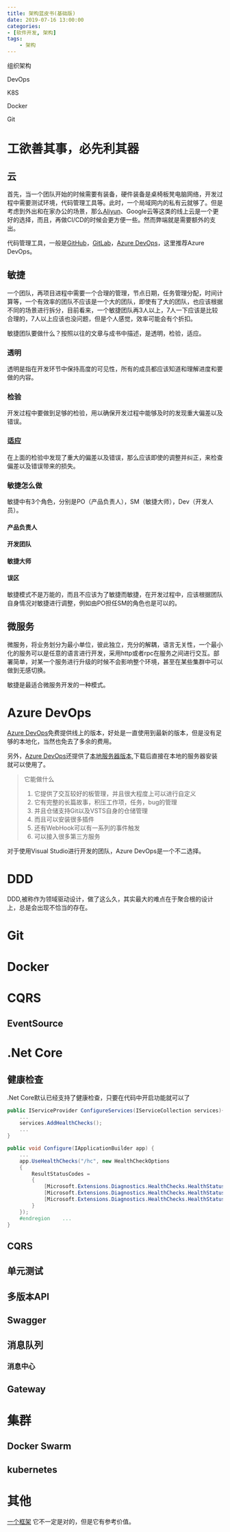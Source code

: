 ```yaml
---
title: 架构蓝皮书(基础版)
date: 2019-07-16 13:00:00
categories:
- [软件开发, 架构]
tags:
    - 架构
---
```


组织架构

DevOps

K8S

Docker

Git












# 工欲善其事，必先利其器

## 云

首先，当一个团队开始的时候需要有装备，硬件装备是桌椅板凳电脑网络，开发过程中需要测试环境，代码管理工具等。此时，一个局域网内的私有云就够了。但是考虑到外出和在家办公的场景，那么[Aliyun](https://www.aliyun.com/)、Google云等这类的线上云是一个更好的选择，而且，再做CI/CD的时候会更方便一些。然而弊端就是需要额外的支出。

代码管理工具，一般是[GitHub](https://github.com/)，[GitLab](https://about.gitlab.com/)，[Azure DevOps](https://azure.microsoft.com/zh-cn/services/devops/)，这里推荐Azure DevOps。

## 敏捷

一个团队，再项目进程中需要一个合理的管理，节点日期，任务管理分配，时间计算等，一个有效率的团队不应该是一个大的团队，即使有了大的团队，也应该根据不同的场景进行拆分，目前看来，一个敏捷团队再3人以上，7人一下应该是比较合理的，7人以上应该也没问题，但是个人感觉，效率可能会有个折扣。

敏捷团队要做什么？按照以往的文章与成书中描述，是透明，检验，适应。

### 透明

透明是指在开发环节中保持高度的可见性，所有的成员都应该知道和理解进度和要做的内容。

### 检验

开发过程中要做到足够的检验，用以确保开发过程中能够及时的发现重大偏差以及错误。

### 适应

在上面的检验中发现了重大的偏差以及错误，那么应该即使的调整并纠正，来检查偏差以及错误带来的损失。

### 敏捷怎么做

敏捷中有3个角色，分别是PO（产品负责人），SM（敏捷大师），Dev（开发人员）。

#### 产品负责人

#### 开发团队

#### 敏捷大师

#### 误区

敏捷模式不是万能的，而且不应该为了敏捷而敏捷，在开发过程中，应该根据团队自身情况对敏捷进行调整，例如由PO担任SM的角色也是可以的。

## 微服务

微服务，将业务划分为最小单位，彼此独立，充分的解耦，语言无关性，一个最小化的服务可以是任意的语言进行开发，采用http或者rpc在服务之间进行交互。部署简单，对某一个服务进行升级的时候不会影响整个环境，甚至在某些集群中可以做到无感切换。

敏捷是最适合微服务开发的一种模式。

# Azure DevOps

[Azure DevOps](https://azure.microsoft.com/zh-cn/services/devops/)免费提供线上的版本，好处是一直使用到最新的版本，但是没有足够的本地化，当然也免去了多余的费用。

另外，[Azure DevOps](https://azure.microsoft.com/zh-cn/services/devops/)还提供了[本地服务器版本](https://go.microsoft.com/fwlink/?LinkId=2041267&clcid=0x804),下载后直接在本地的服务器安装就可以使用了。

> 它能做什么
> 1. 它提供了交互较好的板管理，并且很大程度上可以进行自定义
> 1. 它有完整的长篇故事，积压工作项，任务，bug的管理
> 1. 并且仓储支持Git以及VSTS自身的仓储管理
> 1. 而且可以安装很多插件
> 1. 还有WebHook可以有一系列的事件触发
> 1. 可以接入很多第三方服务

对于使用Visual Studio进行开发的团队，Azure DevOps是一个不二选择。

# DDD

DDD,被称作为领域驱动设计，做了这么久，其实最大的难点在于聚合根的设计上，总是会出现不恰当的存在。

# Git

# Docker

# CQRS

## EventSource

# .Net Core

## 健康检查

.Net Core默认已经支持了健康检查，只要在代码中开启功能就可以了

```csharp
public IServiceProvider ConfigureServices(IServiceCollection services){
    ...
    services.AddHealthChecks();
    ...
}

public void Configure(IApplicationBuilder app) {
    ...
    app.UseHealthChecks("/hc", new HealthCheckOptions
    {
        ResultStatusCodes =
        {
            [Microsoft.Extensions.Diagnostics.HealthChecks.HealthStatus.Healthy] = StatusCodes.Status200OK,
            [Microsoft.Extensions.Diagnostics.HealthChecks.HealthStatus.Degraded] = StatusCodes.Status200OK,
            [Microsoft.Extensions.Diagnostics.HealthChecks.HealthStatus.Unhealthy] = StatusCodes.Status503ServiceUnavailable
        }
    });
    #endregion    ...
}
```

## CQRS

## 单元测试

## 多版本API

## Swagger

## 消息队列

### 消息中心

## Gateway

# 集群

## Docker Swarm

## kubernetes

# 其他

[一个框架](https://github.com/ojdev/NetCoreTemplate) 它不一定是对的，但是它有参考价值。
